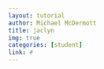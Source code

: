 ```yaml
---
layout: tutorial
author: Michael McDermott
title: jaclyn
img: true
categories: [student]
link: #
---
```

